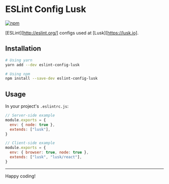 # ESLint Config Lusk

[![npm](https://img.shields.io/npm/v/eslint-config-lusk.svg)](https://www.npmjs.com/package/eslint-config-lusk)

[ESLint][http://eslint.org/] configs used at [Lusk][https://lusk.io].

## Installation

```sh
# Using yarn
yarn add --dev eslint-config-lusk

# Using npm
npm install --save-dev eslint-config-lusk
```

## Usage

In your project's `.eslintrc.js`:

```js
// Server-side example
module.exports = {
  env: { node: true },
  extends: ["lusk"],
}

// Client-side example
module.exports = {
  env: { browser: true, node: true },
  extends: ["lusk", "lusk/react"],
}
```

---

Happy coding!
